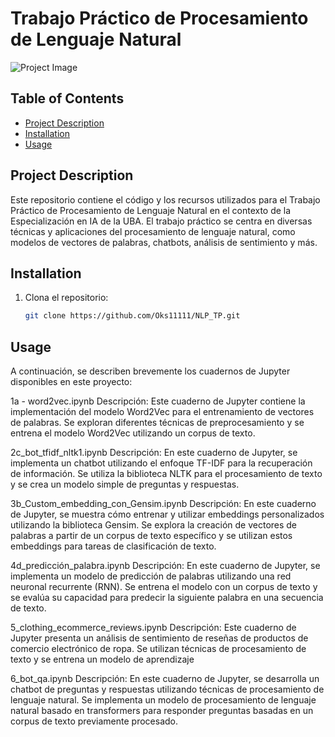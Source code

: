 # Trabajo Práctico de Procesamiento de Lenguaje Natural

![Project Image](path/to/project/image.png)

## Table of Contents
- [Project Description](#project-description)
- [Installation](#installation)
- [Usage](#usage)


## Project Description

Este repositorio contiene el código y los recursos utilizados para el Trabajo Práctico de Procesamiento de Lenguaje Natural en el contexto de la Especialización en IA de la UBA. El trabajo práctico se centra en diversas técnicas y aplicaciones del procesamiento de lenguaje natural, como modelos de vectores de palabras, chatbots, análisis de sentimiento y más.

## Installation

1. Clona el repositorio:

   ```bash
   git clone https://github.com/Oks11111/NLP_TP.git
   
## Usage
A continuación, se describen brevemente los cuadernos de Jupyter disponibles en este proyecto:

1a - word2vec.ipynb
Descripción: Este cuaderno de Jupyter contiene la implementación del modelo Word2Vec para el entrenamiento de vectores de palabras. Se exploran diferentes técnicas de preprocesamiento y se entrena el modelo Word2Vec utilizando un corpus de texto.

2c_bot_tfidf_nltk1.ipynb
Descripción: En este cuaderno de Jupyter, se implementa un chatbot utilizando el enfoque TF-IDF para la recuperación de información. Se utiliza la biblioteca NLTK para el procesamiento de texto y se crea un modelo simple de preguntas y respuestas.

3b_Custom_embedding_con_Gensim.ipynb
Descripción: En este cuaderno de Jupyter, se muestra cómo entrenar y utilizar embeddings personalizados utilizando la biblioteca Gensim. Se explora la creación de vectores de palabras a partir de un corpus de texto específico y se utilizan estos embeddings para tareas de clasificación de texto.

4d_predicción_palabra.ipynb
Descripción: En este cuaderno de Jupyter, se implementa un modelo de predicción de palabras utilizando una red neuronal recurrente (RNN). Se entrena el modelo con un corpus de texto y se evalúa su capacidad para predecir la siguiente palabra en una secuencia de texto.

5_clothing_ecommerce_reviews.ipynb
Descripción: Este cuaderno de Jupyter presenta un análisis de sentimiento de reseñas de productos de comercio electrónico de ropa. Se utilizan técnicas de procesamiento de texto y se entrena un modelo de aprendizaje

6_bot_qa.ipynb
Descripción: En este cuaderno de Jupyter, se desarrolla un chatbot de preguntas y respuestas utilizando técnicas de procesamiento de lenguaje natural. Se implementa un modelo de procesamiento de lenguaje natural basado en transformers para responder preguntas basadas en un corpus de texto previamente procesado.

